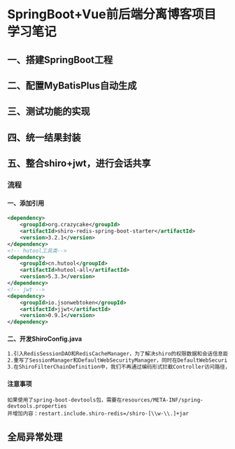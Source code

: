 # SpringBoot+Vue前后端分离博客项目学习笔记

## 一、搭建SpringBoot工程

## 二、配置MyBatisPlus自动生成

## 三、测试功能的实现

## 四、统一结果封装

## 五、整合shiro+jwt，进行会话共享

### 流程

#### 一、添加引用

```xml
<dependency>
    <groupId>org.crazycake</groupId>
    <artifactId>shiro-redis-spring-boot-starter</artifactId>
    <version>3.2.1</version>
</dependency>
<!-- hutool工具类-->
<dependency>
    <groupId>cn.hutool</groupId>
    <artifactId>hutool-all</artifactId>
    <version>5.3.3</version>
</dependency>
<!-- jwt -->
<dependency>
    <groupId>io.jsonwebtoken</groupId>
    <artifactId>jjwt</artifactId>
    <version>0.9.1</version>
</dependency>
```

#### 二、开发ShiroConfig.java

```html
1.引入RedisSessionDAO和RedisCacheManager，为了解决shiro的权限数据和会话信息能保存到redis中，实现会话共享。
2.重写了SessionManager和DefaultWebSecurityManager，同时在DefaultWebSecurityManager中为了关闭shiro自带的session方式，我们需要设置为false，这样用户就不再能通过session方式登录shiro。后面将采用jwt凭证登录。
3.在ShiroFilterChainDefinition中，我们不再通过编码形式拦截Controller访问路径，而是所有的路由都需要经过JwtFilter这个过滤器，然后判断请求头中是否含有jwt的信息，有就登录，没有就跳过。跳过之后，有Controller中的shiro注解进行再次拦截，比如@RequiresAuthentication，这样控制权限访问。
```

#### 注意事项

```
如果使用了spring-boot-devtools包，需要在resources/META-INF/spring-devtools.properties
并增加内容：restart.include.shiro-redis=/shiro-[\\w-\\.]+jar
```

## 全局异常处理

